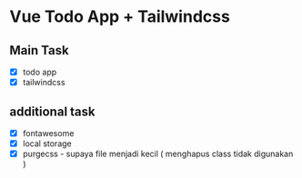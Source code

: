 # Vue Todo App + Tailwindcss
## Main Task
- [x] todo app
- [x] tailwindcss

## additional task
- [x] fontawesome
- [x] local storage
- [x] purgecss - supaya file menjadi kecil ( menghapus class tidak digunakan )